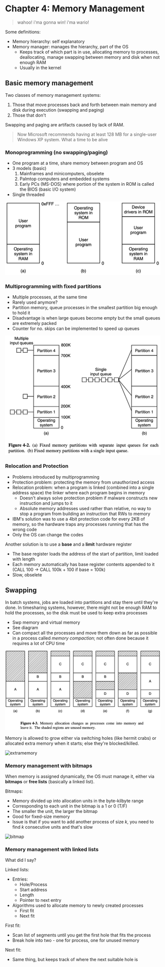 # Chapter 4: Memory Management
> wahoo! i'ma gonna win! i'ma wario!

Some definitions:
* Memory hierarchy: self explanatory
* Memory manager: manages the hierarchy, part of the OS
    * Keeps track of which part is in use, allocating memory to processes, deallocating, manage swapping between memory and disk when not enough RAM
    * Usually in the kernel

## Basic memory management
Two classes of memory management systems:
1. Those that move processes back and forth between main memory and disk during execution (swapping and paging)
2. Those that don't

Swapping and paging are artifacts caused by lack of RAM.

> Now Microsoft recommends having at least 128 MB for a single-user Windows XP system.
What a time to be alive

### Monoprogramming (no swapping/paging)
* One program at a time, share memory between program and OS
* 3 models (basic)
    1. Mainframes and minicomputers, obselete
    2. Palmtop computers and embedded systems
    3. Early PCs (MS-DOS) where portion of the system in ROM is called the BIOS (basic I/O system)
* Single threaded

![memmanmodels](memmanmodels.png)

### Multiprogramming with fixed partitions
* Multiple processes, at the same time
* Rarely used anymore? 
* Partition memory, queue processes in the smallest partition big enough to hold it
* Disadvantage is when large queues become empty but the small queues are extremely packed
* Counter for no. skips can be implemented to speed up queues

![partitionqueues](partitionqueues.png)

### Relocation and Protection
* Problems introduced by multiprogramming
* Protection problem: protecting the memory from unauthorized access
* Relocation problem: when a program is linked (combined into a single address space) the linker where each program begins in memory
    * Doesn't always solve protection problem if malware constructs new instruction and jumps to it
    * Absolute memory addresses used rather than relative, no way to stop a program from building an instruction that RWs to memory
* IBM's solution was to use a 4bit protection code for every 2KB of memory, so the hardware traps any processes running that has the wrong code
* Only the OS can change the codes

Another solution is to use a **base** and a **limit** hardware register
* The base register loads the address of the start of partition, limit loaded with length
* Each memory automatically has base register contents appended to it (CALL 100 -> CALL 100k + 100 if base = 100k)
* Slow, obselete

## Swapping
In batch systems, jobs are loaded into partitions and stay there until they're done. In timesharing systems, however, there might not be enough RAM to hold the processes, so the disk must be used to keep extra processes
* Swp memory and virtual memory
* See diagram
* Can compact all the processes and move them down as far as possible in a process called *memory compaction*; not often done because it requires a lot of CPU time

![swap](swapmemory.png)

Memory is allowed to grow either via switching holes (like hermit crabs) or allocated extra memory when it starts; else they're blocked/killed.

![extramemory](extramemory.png)

### Memory management with bitmaps
When memory is assigned dynamically, the OS must manage it, either via **bitmaps** or **free lists** (basically a linked list).

Bitmaps:
* Memory divided up into allocation units in the byte-kilbyte range
* Corresponding to each unit in the bitmap is a 1 or 0 (T/F)
* The smaller the unit, the larger the bitmap 
* Good for fixed-size memory
* Issue is that if you want to add another process of size *k*, you need to find *k* consecutive units and that's slow

![bitmap](bitmapallocation.png)

### Memory management with linked lists
What did I say?

Linked lists:
* Entries:
    * Hole/Process
    * Start address
    * Length
    * Pointer to next entry
* Algorithms used to allocate memory to newly created processes
    * First fit
    * Next fit

First fit:
* Scan list of segments until you get the first hole that fits the process
* Break hole into two - one for process, one for unused memory

Next fit:
* Same thing, but keeps track of where the next suitable hole is 
